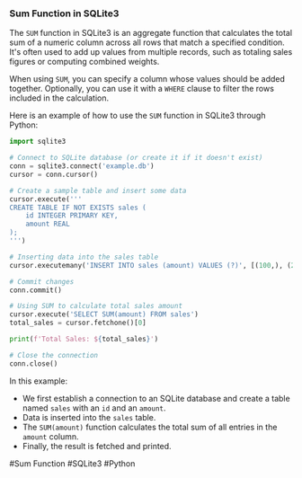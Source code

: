### Sum Function in SQLite3

The `SUM` function in SQLite3 is an aggregate function that calculates the total sum of a numeric column across all rows that match a specified condition. It's often used to add up values from multiple records, such as totaling sales figures or computing combined weights.

When using `SUM`, you can specify a column whose values should be added together. Optionally, you can use it with a `WHERE` clause to filter the rows included in the calculation.

Here is an example of how to use the `SUM` function in SQLite3 through Python:

```python
import sqlite3

# Connect to SQLite database (or create it if it doesn't exist)
conn = sqlite3.connect('example.db')
cursor = conn.cursor()

# Create a sample table and insert some data
cursor.execute('''
CREATE TABLE IF NOT EXISTS sales (
    id INTEGER PRIMARY KEY,
    amount REAL
);
''')

# Inserting data into the sales table
cursor.executemany('INSERT INTO sales (amount) VALUES (?)', [(100,), (250,), (300,), (450,)])

# Commit changes
conn.commit()

# Using SUM to calculate total sales amount
cursor.execute('SELECT SUM(amount) FROM sales')
total_sales = cursor.fetchone()[0]

print(f'Total Sales: ${total_sales}')

# Close the connection
conn.close()
```

In this example:
- We first establish a connection to an SQLite database and create a table named `sales` with an `id` and an `amount`.
- Data is inserted into the `sales` table.
- The `SUM(amount)` function calculates the total sum of all entries in the `amount` column.
- Finally, the result is fetched and printed.

#Sum Function #SQLite3 #Python
